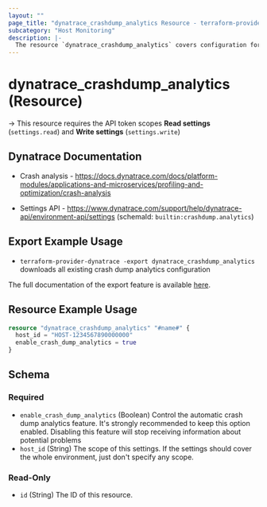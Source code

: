 ```yaml
---
layout: ""
page_title: "dynatrace_crashdump_analytics Resource - terraform-provider-dynatrace"
subcategory: "Host Monitoring"
description: |-
  The resource `dynatrace_crashdump_analytics` covers configuration for crash dump analytics
---
```


# dynatrace_crashdump_analytics (Resource)

-> This resource requires the API token scopes **Read settings** (`settings.read`) and **Write settings** (`settings.write`)

## Dynatrace Documentation

- Crash analysis - https://docs.dynatrace.com/docs/platform-modules/applications-and-microservices/profiling-and-optimization/crash-analysis

- Settings API - https://www.dynatrace.com/support/help/dynatrace-api/environment-api/settings (schemaId: `builtin:crashdump.analytics`)

## Export Example Usage

- `terraform-provider-dynatrace -export dynatrace_crashdump_analytics` downloads all existing crash dump analytics configuration

The full documentation of the export feature is available [here](https://registry.terraform.io/providers/dynatrace-oss/dynatrace/latest/docs/guides/export-v2).

## Resource Example Usage

```terraform
resource "dynatrace_crashdump_analytics" "#name#" {
  host_id = "HOST-1234567890000000"
  enable_crash_dump_analytics = true
}
```

<!-- schema generated by tfplugindocs -->
## Schema

### Required

- `enable_crash_dump_analytics` (Boolean) Control the automatic crash dump analytics feature. It's strongly recommended to keep this option enabled. Disabling this feature will stop receiving information about potential problems
- `host_id` (String) The scope of this settings. If the settings should cover the whole environment, just don't specify any scope.

### Read-Only

- `id` (String) The ID of this resource.
 